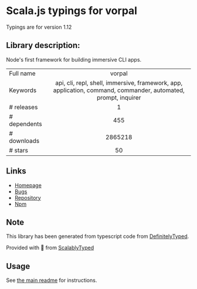 
# Scala.js typings for vorpal

Typings are for version 1.12

## Library description:
Node's first framework for building immersive CLI apps.

|                    |                 |
| ------------------ | :-------------: |
| Full name          | vorpal |
| Keywords           | api, cli, repl, shell, immersive, framework, app, application, command, commander, automated, prompt, inquirer |
| # releases         | 1 |
| # dependents       | 455 |
| # downloads        | 2865218 |
| # stars            | 50 |

## Links
- [Homepage](https://github.com/dthree/vorpal#readme)
- [Bugs](https://github.com/dthree/vorpal/issues)
- [Repository](https://github.com/dthree/vorpal)
- [Npm](https://www.npmjs.com/package/vorpal)
    


## Note
This library has been generated from typescript code from [DefinitelyTyped](https://definitelytyped.org).

Provided with :purple_heart: from [ScalablyTyped](https://github.com/oyvindberg/ScalablyTyped)

## Usage
See [the main readme](../../readme.md) for instructions.


